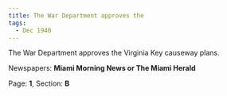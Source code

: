 ```yaml
---  
title: The War Department approves the  
tags:  
  - Dec 1940  
---  
```

  
The War Department approves the Virginia Key causeway plans.  
  
Newspapers: **Miami Morning News or The Miami Herald**  
  
Page: **1**, Section: **B** 
